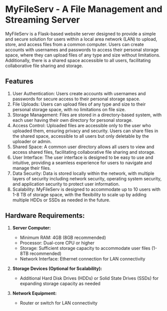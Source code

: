 # MyFileServ - A File Management and Streaming Server

MyFileServ is a Flask-based website server designed to provide a simple and secure solution for users within a local area network (LAN) to upload, store, and access files from a common computer. Users can create accounts with usernames and passwords to access their personal storage space, where they can upload files of any type and size without limitations. Additionally, there is a shared space accessible to all users, facilitating collaborative file sharing and storage.

## Features
1. User Authentication: Users create accounts with usernames and passwords for secure access to their personal storage space.
1. File Uploads: Users can upload files of any type and size to their personal storage space, with no limitations on file size.
1. Storage Management: Files are stored in a directory-based system, with each user having their own directory for personal storage.
1. Access Control: Uploaded files are accessible only to the user who uploaded them, ensuring privacy and security. Users can share files in the shared space, accessible to all users but only deletable by the uploader or admin.
1. Shared Space: A common user directory allows all users to view and access shared files, facilitating collaborative file sharing and storage.
1. User Interface: The user interface is designed to be easy to use and intuitive, providing a seamless experience for users to navigate and manage their files.
1. Data Security: Data is stored locally within the network, with multiple layers of security including network security, operating system security, and application security to protect user information.
1. Scalability: MyFileServ is designed to accommodate up to 10 users with 1-8 TB of storage space, with the flexibility to scale up by adding multiple HDDs or SSDs as needed in the future.

## Hardware Requirements:

1. **Server Computer:**
   - Minimum RAM: 4GB (8GB recommended)
   - Processor: Dual-core CPU or higher
   - Storage: Sufficient storage capacity to accommodate user files (1-8TB recommended)
   - Network Interface: Ethernet connection for LAN connectivity
   
2. **Storage Devices (Optional for Scalability):**
   - Additional Hard Disk Drives (HDDs) or Solid State Drives (SSDs) for expanding storage capacity as needed
   
3. **Network Equipment:**
   - Router or switch for LAN connectivity